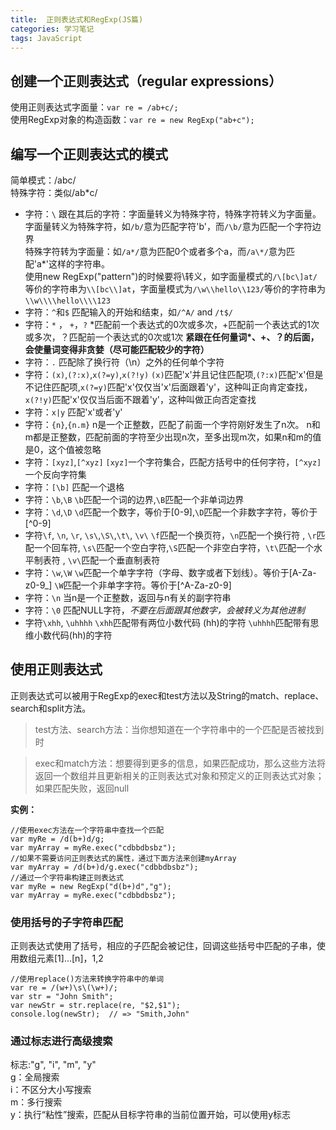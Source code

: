 ```yaml
---
title:  正则表达式和RegExp(JS篇)
categories: 学习笔记
tags: JavaScript
---
```






## 创建一个正则表达式（regular expressions）
使用正则表达式字面量：`var re = /ab+c/;`  
使用RegExp对象的构造函数：`var re = new RegExp("ab+c");`  
## 编写一个正则表达式的模式
简单模式：/abc/  
特殊字符：类似/ab*c/

- 字符：`\`
 跟在其后的字符：字面量转义为特殊字符，特殊字符转义为字面量。
字面量转义为特殊字符，如`/b/`意为匹配字符'b'，而`/\b/`意为匹配一个字符边界  
特殊字符转为字面量：如`/a*/`意为匹配0个或者多个a，而`/a\*/`意为匹配'a*'这样的字符串。  
使用new RegExp("pattern")的时候要将\转义，如字面量模式的`/\[bc\]at/`等价的字符串为`\\[bc\\]at`，字面量模式为`/\w\\hello\\123/`等价的字符串为`\\w\\\\hello\\\\123`  
- 字符：`^`和`$`
匹配输入的开始和结束，如`/^A/` and `/t$/`
- 字符：`*` ， `+`，`?`
*匹配前一个表达式的0次或多次，+匹配前一个表达式的1次或多次，？匹配前一个表达式的0次或1次
**紧跟在任何量词\*、+、？的后面，会使量词变得非贪婪（尽可能匹配较少的字符）**
- 字符：`.`
匹配除了换行符（\n）之外的任何单个字符
- 字符：`(x)`,`(?:x)`,`x(?=y)`,`x(?!y)`
`(x)`匹配'x'并且记住匹配项,`(?:x)`匹配'x'但是不记住匹配项,`x(?=y)`匹配'x'仅仅当'x'后面跟着'y'，这种叫正向肯定查找，`x(?!y)`匹配'x'仅仅当后面不跟着'y'，这种叫做正向否定查找
- 字符：`x|y`
匹配'x'或者'y'
- 字符：`{n}`,`{n.m}`
n是一个正整数，匹配了前面一个字符刚好发生了n次。
n和m都是正整数，匹配前面的字符至少出现n次，至多出现m次，如果n和m的值是0，这个值被忽略
- 字符：`[xyz]`,`[^xyz]`
`[xyz]`一个字符集合，匹配方括号中的任何字符，`[^xyz]`一个反向字符集 
- 字符：`[\b]`
匹配一个退格
- 字符：`\b`,`\B`
`\b`匹配一个词的边界,`\B`匹配一个非单词边界
- 字符：`\d`,`\D`
`\d`匹配一个数字，等价于[0-9],`\D`匹配一个非数字字符，等价于[^0-9]
- 字符`\f`, `\n`, `\r`, `\s\`,`\S\`,`\t\`, `\v\`
`\f`匹配一个换页符，`\n`匹配一个换行符 , `\r`匹配一个回车符, `\s\`匹配一个空白字符,`\S`匹配一个非空白字符，`\t\`匹配一个水平制表符 , `\v\`匹配一个垂直制表符
- 字符：`\w`,`\W`
`\w`匹配一个单字字符（字母、数字或者下划线）。等价于[A-Za-z0-9_]
`\W`匹配一个非单字字符。等价于[^A-Za-z0-9]
- 字符：`\n`
当n是一个正整数，返回与n有关的副字符串
- 字符：`\0`
匹配NULL字符，*不要在后面跟其他数字，会被转义为其他进制*
- 字符`\xhh`, `\uhhhh`
`\xhh`匹配带有两位小数代码 (hh)的字符
`\uhhhh`匹配带有思维小数代码(hh)的字符

## 使用正则表达式
正则表达式可以被用于RegExp的exec和test方法以及String的match、replace、search和split方法。
> test方法、search方法：当你想知道在一个字符串中的一个匹配是否被找到时  

> exec和match方法：想要得到更多的信息，如果匹配成功，那么这些方法将返回一个数组并且更新相关的正则表达式对象和预定义的正则表达式对象；如果匹配失败，返回null

**实例：**

```
//使用exec方法在一个字符串中查找一个匹配
var myRe = /d(b+)d/g;
var myArray = myRe.exec("cdbbdbsbz");
//如果不需要访问正则表达式的属性，通过下面方法来创建myArray
var myArray = /d(b+)d/g.exec("cdbbdbsbz");
//通过一个字符串构建正则表达式
var myRe = new RegExp("d(b+)d","g");
var myArray = myRe.exec("cdbbdbsbz");
```

### 使用括号的子字符串匹配
正则表达式使用了括号，相应的子匹配会被记住，回调这些括号中匹配的子串，使用数组元素[1]...[n]，$1,$2

```
//使用replace()方法来转换字符串中的单词
var re = /(w+)\s\(\w+)/;
var str = "John Smith";
var newStr = str.replace(re, "$2,$1");
console.log(newStr);  // => "Smith,John"
```

### 通过标志进行高级搜索
标志:"g", "i", "m", "y"  
g：全局搜索  
i：不区分大小写搜索  
m：多行搜索  
y：执行“粘性”搜索，匹配从目标字符串的当前位置开始，可以使用y标志  

